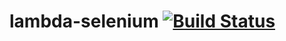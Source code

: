 # lambda-selenium [![Build Status](https://travis-ci.org/blackboard/lambda-selenium.svg?branch=master)](https://travis-ci.org/blackboard/lambda-selenium)
